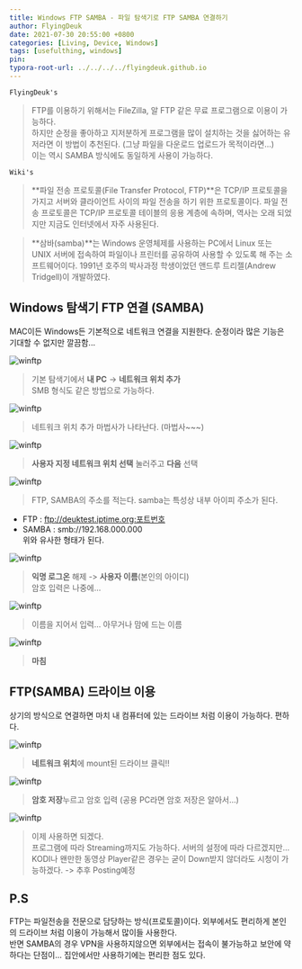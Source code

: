 ```yaml
---
title: Windows FTP SAMBA - 파일 탐색기로 FTP SAMBA 연결하기
author: FlyingDeuk
date: 2021-07-30 20:55:00 +0800
categories: [Living, Device, Windows]
tags: [usefulthing, windows]
pin:
typora-root-url: ../../../../flyingdeuk.github.io
---
```



`FlyingDeuk's`
> FTP를 이용하기 위해서는 FileZilla, 알 FTP 같은 무료 프로그램으로 이용이 가능하다. <br>
하지만 순정을 좋아하고 지저분하게 프로그램을 많이 설치하는 것을 싫어하는 유저라면 이 방법이 추천된다. (그냥 파일을 다운로드 업로드가 목적이라면...) <br>
이는 역시 SAMBA 방식에도 동일하게 사용이 가능하다.

`Wiki's`
> **파일 전송 프로토콜(File Transfer Protocol, FTP)**은 TCP/IP 프로토콜을 가지고 서버와 클라이언트 사이의 파일 전송을 하기 위한 프로토콜이다. 파일 전송 프로토콜은 TCP/IP 프로토콜 테이블의 응용 계층에 속하며, 역사는 오래 되었지만 지금도 인터넷에서 자주 사용된다.

>**삼바(samba)**는 Windows 운영체제를 사용하는 PC에서 Linux 또는 UNIX 서버에 접속하여 파일이나 프린터를 공유하여 사용할 수 있도록 해 주는 소프트웨어이다. 1991년 호주의 박사과정 학생이었던 앤드루 트리젤(Andrew Tridgell)이 개발하였다.

## Windows 탐색기 FTP 연결 (SAMBA)
MAC이든 Windows든 기본적으로 네트워크 연결을 지원한다. 순정이라 많은 기능은 기대할 수 없지만 깔끔함...

![winftp](/img/living/windows/winftp.jpg)
>기본 탐색기에서 **내 PC** -> **네트워크 위치 추가** <br>
SMB 형식도 같은 방법으로 가능하다.

![winftp](/img/living/windows/winftp1.jpg)
>네트워크 위치 추가 마법사가 나타난다. (마법사~~~)

![winftp](/img/living/windows/winftp2.jpg)
>**사용자 지정 네트워크 위치 선택** 눌러주고 **다음** 선택

![winftp](/img/living/windows/winftp3.jpg)
>FTP, SAMBA의 주소를 적는다. samba는 특성상 내부 아이피 주소가 된다.<br>
- FTP : ftp://deuktest.iptime.org:포트번호
- SAMBA : smb://192.168.000.000
<br>위와 유사한 형태가 된다.

![winftp](/img/living/windows/winftp4.jpg)
>**익명 로그온** 해제 -> **사용자 이름**(본인의 아이디) <br>
암호 입력은 나중에...

![winftp](/img/living/windows/winftp5.jpg)
>이름을 지어서 입력... 아무거나 맘에 드는 이름

![winftp](/img/living/windows/winftp6.jpg)
>**마침**

## FTP(SAMBA) 드라이브 이용
상기의 방식으로 연결하면 마치 내 컴퓨터에 있는 드라이브 처럼 이용이 가능하다. 편하다.

![winftp](/img/living/windows/winftp8.jpg)
>**네트워크 위치**에 mount된 드라이브 클릭!!

![winftp](/img/living/windows/winftp7.jpg)
>**암호 저장**누르고 암호 입력 (공용 PC라면 암호 저장은 알아서...)


![winftp](/img/living/windows/winftp9.jpg)
>이제 사용하면 되겠다. <br>
프로그램에 따라 Streaming까지도 가능하다. 서버의 설정에 따라 다르겠지만... KODI나 왠만한 동영상 Player같은 경우는 굳이 Down받지 않더라도 시청이 가능하겠다. -> 추후 Posting예정


## P.S
FTP는 파일전송을 전문으로 담당하는 방식(프로토콜)이다. 외부에서도 편리하게 본인의 드라이브 처럼 이용이 가능해서 많이들 사용한다. <br>
반면 SAMBA의 경우 VPN을 사용하지않으면 외부에서는 접속이 불가능하고 보안에 약하다는 단점이... 집안에서만 사용하기에는 편리한 점도 있다.
